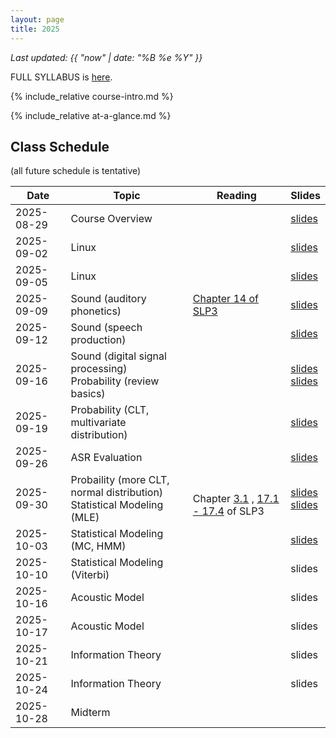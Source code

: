 ```yaml
---
layout: page
title: 2025
---
```


*Last updated: {{ "now" | date: "%B %e %Y" }}*

FULL SYLLABUS is [here](syllabus).


{% include_relative course-intro.md %}

{% include_relative at-a-glance.md %}

## Class Schedule

(all future schedule is tentative)

| Date       | Topic                                | Reading                                                                                                                                   | Slides                                                                                                                                                                                                                                                                                                                                                                              |
|------------|--------------------------------------|-------------------------------------------------------------------------------------------------------------------------------------------|-------------------------------------------------------------------------------------------------------------------------------------------------------------------------------------------------------------------------------------------------------------------------------------------------------------------------------------------------------------------------------------|
| 2025-08-29 | Course Overview                      |                                                                                                                                           | [slides](https://docs.google.com/presentation/d/e/2PACX-1vQdRzM1aXpU1c3dBjy_ejR64q4wztFVCNuT-r7ljc6jSWjSn6J4Rj0OMUKsZqOZGhlmBzJwvSRqTKGe/pub?start=false&loop=false&delayms=3000)                                                                                                                                                                                                   |
| 2025-09-02 | Linux                                |                                                                                                                                           | [slides](https://docs.google.com/presentation/d/e/2PACX-1vR1yw2NdAVyb2TAmDZPk1wUpnE72x8pZcNPx4hcwhbBa56ehRorVFphGJGEcmTDste65lpC8DCEJZGH/pub?start=false&loop=false&delayms=3000)                                                                                                                                                                                                   |
| 2025-09-05 | Linux                                |                                                                                                                                           | [slides](https://docs.google.com/presentation/d/e/2PACX-1vR1yw2NdAVyb2TAmDZPk1wUpnE72x8pZcNPx4hcwhbBa56ehRorVFphGJGEcmTDste65lpC8DCEJZGH/pub?start=false&loop=false&delayms=3000&slide=id.g37a4f0598b4_0_70)                                                                                                                                                                        |
| 2025-09-09 | Sound (auditory phonetics)                               | [Chapter 14 of SLP3](https://web.stanford.edu/~jurafsky/slp3/14.pdf)                                                                      | [slides](https://docs.google.com/presentation/d/e/2PACX-1vQ-tnYZCzHij8UnVEH2ufftuEiAHNwtmg4NFwwon-sstsr9Oj106k6XFFUldAZMfNTim486kdexd0r7/pub?start=false&loop=false&delayms=3000)                                                                                                                                                                                              |
| 2025-09-12 | Sound (speech production)                                |                                                                                                                                           | [slides](https://docs.google.com/presentation/d/e/2PACX-1vQ-tnYZCzHij8UnVEH2ufftuEiAHNwtmg4NFwwon-sstsr9Oj106k6XFFUldAZMfNTim486kdexd0r7/pub?start=false&loop=false&delayms=3000&slide=id.g37d0a5d96a1_0_20)                                                                                                                                                                                               |
| 2025-09-16 | Sound (digital signal processing) <br> Probability (review basics)               |                                                                                                                                           | [slides](https://docs.google.com/presentation/d/e/2PACX-1vQ-tnYZCzHij8UnVEH2ufftuEiAHNwtmg4NFwwon-sstsr9Oj106k6XFFUldAZMfNTim486kdexd0r7/pub?start=false&loop=false&delayms=3000&slide=id.g37f89d4f16b_1_0) <br> [slides](https://docs.google.com/presentation/d/e/2PACX-1vS1NHc--SpSp5MKLmm9BRgSZYCGfDigS5ebLDF3wKrmfHtNtnobppoNMFBPPTTU9mG_jjpqaxYmLInG/pub?start=false&loop=false&delayms=3000) | 
| 2025-09-19 | Probability (CLT, multivariate distribution)                          |                                                                                                                                           | [slides](https://docs.google.com/presentation/d/e/2PACX-1vS1NHc--SpSp5MKLmm9BRgSZYCGfDigS5ebLDF3wKrmfHtNtnobppoNMFBPPTTU9mG_jjpqaxYmLInG/pub?start=false&loop=false&delayms=3000&slide=id.g365883ea6b9_0_33)                                                                                                                                                                    |
| 2025-09-26 | ASR Evaluation                       |                                                                                                                                           | [slides](https://docs.google.com/presentation/d/e/2PACX-1vRQGyiBylfOHmpyKSu31wsazUzkSW2xrnwtDkqDHgg4jTv8n9BlYJ5bhqgZve1phi0dlCRIdGzZc2iQ/pub?start=false&loop=false&delayms=3000&slide=id.g348d88dedc2_0_49)                                                                                                                                                                        |
| 2025-09-30 | Probaility (more CLT, normal distribution) <br> Statistical Modeling (MLE) | <br> Chapter [3.1](https://web.stanford.edu/~jurafsky/slp3/3.pdf) , [17.1 - 17.4](https://web.stanford.edu/~jurafsky/slp3/17.pdf) of SLP3 | [slides](https://docs.google.com/presentation/d/e/2PACX-1vS1NHc--SpSp5MKLmm9BRgSZYCGfDigS5ebLDF3wKrmfHtNtnobppoNMFBPPTTU9mG_jjpqaxYmLInG/pub?start=false&loop=false&delayms=3000&slide=id.g383b74f8413_2_0) <br> [slides](https://docs.google.com/presentation/d/e/2PACX-1vRj4JZ3Jh35MSi8deNthz00u8k7aavMKgphSuNBCBwmAzUZu9f-RaMOk9c_G9p2nd1IIwyR1StEU7-0/pub?start=false&loop=false&delayms=3000&slide=id.p) |
| 2025-10-03 | Statistical Modeling (MC, HMM) |                                                                                                                                           | [slides](https://docs.google.com/presentation/d/e/2PACX-1vRj4JZ3Jh35MSi8deNthz00u8k7aavMKgphSuNBCBwmAzUZu9f-RaMOk9c_G9p2nd1IIwyR1StEU7-0/pub?start=false&loop=false&delayms=3000&slide=id.g384cadfe34b_0_196) |
| 2025-10-10 | Statistical Modeling (Viterbi) |                                                                                                                                           | slides |
| 2025-10-16 | Acoustic Model |                                                                                                                                           | slides |
| 2025-10-17 | Acoustic Model |                                                                                                                                           | slides |
| 2025-10-21  | Information Theory |                                                                                                                                           | slides |
| 2025-10-24  | Information Theory |                                                                                                                                           | slides |
| 2025-10-28  | Midterm |                                                                                                                                           | |

